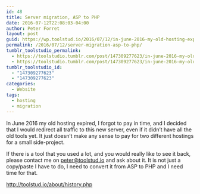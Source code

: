 ```yaml
---
id: 48
title: Server migration, ASP to PHP
date: 2016-07-12T22:08:03-04:00
author: Peter Forret
layout: post
guid: https://wp.toolstud.io/2016/07/12/in-june-2016-my-old-hosting-expired-i-forgot-to/
permalink: /2016/07/12/server-migration-asp-to-php/
tumblr_toolstudio_permalink:
  - https://toolstudio.tumblr.com/post/147309277623/in-june-2016-my-old-hosting-expired-i-forgot-to
  - https://toolstudio.tumblr.com/post/147309277623/in-june-2016-my-old-hosting-expired-i-forgot-to
tumblr_toolstudio_id:
  - "147309277623"
  - "147309277623"
categories:
  - Website
tags:
  - hosting
  - migration
---
```

In June 2016 my old hosting expired, I forgot to pay in time, and I decided that I would redirect all traffic to this new server, even if it didn’t have all the old tools yet. It just doesn’t make any sense to pay for two different hostings for a small side-project.

If there is a tool that you used a lot, and you would really like to see it back, please contact me on peter@toolstud.io and ask about it. It is not just a copy/paste I have to do, I need to convert it from ASP to PHP and I need time for that.

<http://toolstud.io/about/history.php>